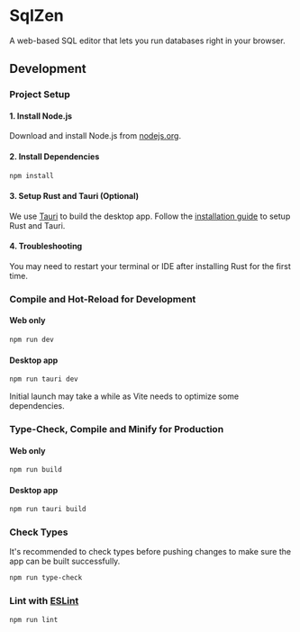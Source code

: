 # SqlZen

A web-based SQL editor that lets you run databases right in your browser.

## Development

### Project Setup

#### 1. Install Node.js
Download and install Node.js from [nodejs.org](https://nodejs.org/).

#### 2. Install Dependencies
```sh
npm install
```

#### 3. Setup Rust and Tauri (Optional)
We use [Tauri](https://tauri.studio/) to build the desktop app. Follow the [installation guide](https://tauri.app/v1/guides/getting-started/prerequisites) to setup Rust and Tauri.

#### 4. Troubleshooting
You may need to restart your terminal or IDE after installing Rust for the first time.

### Compile and Hot-Reload for Development

#### Web only
```sh
npm run dev
```
#### Desktop app
```sh
npm run tauri dev
```

Initial launch may take a while as Vite needs to optimize some dependencies.

### Type-Check, Compile and Minify for Production

#### Web only
```sh
npm run build
```
#### Desktop app
```sh
npm run tauri build
```

### Check Types
It's recommended to check types before pushing changes 
to make sure the app can be built successfully.
```sh
npm run type-check
```

### Lint with [ESLint](https://eslint.org/)

```sh
npm run lint
```